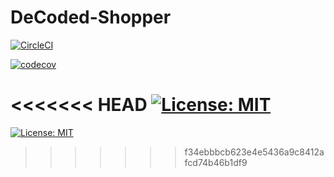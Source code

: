 # DeCoded-Shopper

[![CircleCI](https://dl.circleci.com/status-badge/img/gh/DeCoded-Shopper/DeCoded-Shopper/tree/main.svg?style=svg)](https://dl.circleci.com/status-badge/redirect/gh/DeCoded-Shopper/DeCoded-Shopper/tree/main)

[![codecov](https://codecov.io/gh/DeCoded-Shopper/DeCoded-Shopper/branch/main/graph/badge.svg?token=W8VU5KLXOO)](https://codecov.io/gh/DeCoded-Shopper/DeCoded-Shopper)


<<<<<<< HEAD
[![License: MIT](https://img.shields.io/badge/License-MIT-yellow.svg)](https://opensource.org/licenses/MIT)
=======
[![License: MIT](https://img.shields.io/badge/License-MIT-yellow.svg)](https://opensource.org/licenses/MIT)
>>>>>>> f34ebbbcb623e4e5436a9c8412afcd74b46b1df9
